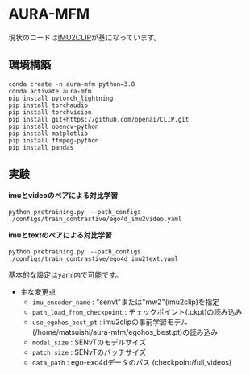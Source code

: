 # AURA-MFM
現状のコードは[IMU2CLIP](https://github.com/facebookresearch/imu2clip)が基になっています。
## 環境構築
```
conda create -n aura-mfm python=3.8
conda activate aura-mfm
pip install pytorch_lightning
pip install torchaudio
pip install torchvision
pip install git+https://github.com/openai/CLIP.git
pip install opencv-python
pip install matplotlib
pip install ffmpeg-python
pip install pandas
```

## 実験
**imuとvideoのペアによる対比学習**
```
python pretraining.py　--path_configs ./configs/train_contrastive/ego4d_imu2video.yaml
```

**imuとtextのペアによる対比学習**
```
python pretraining.py　--path_configs ./configs/train_contrastive/ego4d_imu2text.yaml
```
基本的な設定はyaml内で可能です。
+ 主な変更点
  * `imu_encoder_name` : "senvt"または"mw2"(imu2clip)を指定
  * `path_load_from_checkpoint` : チェックポイント(.ckpt)の読み込み
  * `use_egohos_best_pt` : imu2clipの事前学習モデル(/home/matsuishi/aura-mfm/egohos_best.pt)の読み込み
  * `model_size` : SENvTのモデルサイズ
  * `patch_size` : SENvTのパッチサイズ
  * `data_path` : ego-exo4dデータのパス (checkpoint/full_videos)
